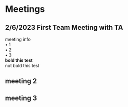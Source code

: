 # Meetings
## 2/6/2023 First Team Meeting with TA

  meeting info <br>
• 1<br>
• 2<br>
• 3<br>
**bold this test** <br>
not bold this test
## meeting 2

## meeting 3








